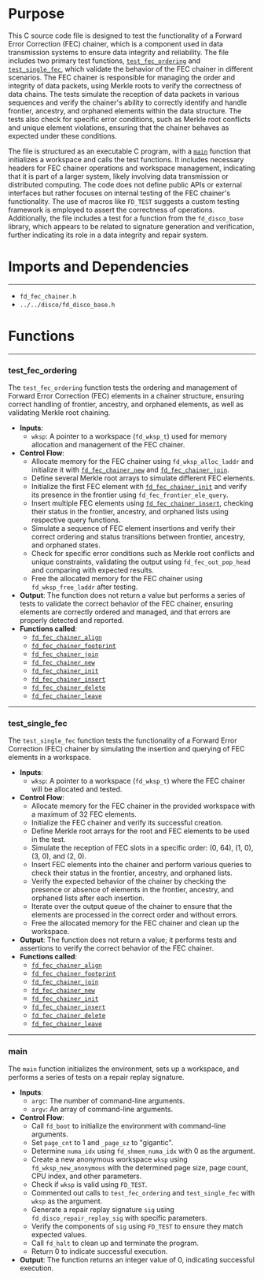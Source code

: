 # Purpose
This C source code file is designed to test the functionality of a Forward Error Correction (FEC) chainer, which is a component used in data transmission systems to ensure data integrity and reliability. The file includes two primary test functions, [`test_fec_ordering`](#test_fec_ordering) and [`test_single_fec`](#test_single_fec), which validate the behavior of the FEC chainer in different scenarios. The FEC chainer is responsible for managing the order and integrity of data packets, using Merkle roots to verify the correctness of data chains. The tests simulate the reception of data packets in various sequences and verify the chainer's ability to correctly identify and handle frontier, ancestry, and orphaned elements within the data structure. The tests also check for specific error conditions, such as Merkle root conflicts and unique element violations, ensuring that the chainer behaves as expected under these conditions.

The file is structured as an executable C program, with a [`main`](#main) function that initializes a workspace and calls the test functions. It includes necessary headers for FEC chainer operations and workspace management, indicating that it is part of a larger system, likely involving data transmission or distributed computing. The code does not define public APIs or external interfaces but rather focuses on internal testing of the FEC chainer's functionality. The use of macros like `FD_TEST` suggests a custom testing framework is employed to assert the correctness of operations. Additionally, the file includes a test for a function from the `fd_disco_base` library, which appears to be related to signature generation and verification, further indicating its role in a data integrity and repair system.
# Imports and Dependencies

---
- `fd_fec_chainer.h`
- `../../disco/fd_disco_base.h`


# Functions

---
### test\_fec\_ordering<!-- {{#callable:test_fec_ordering}} -->
The `test_fec_ordering` function tests the ordering and management of Forward Error Correction (FEC) elements in a chainer structure, ensuring correct handling of frontier, ancestry, and orphaned elements, as well as validating Merkle root chaining.
- **Inputs**:
    - `wksp`: A pointer to a workspace (`fd_wksp_t`) used for memory allocation and management of the FEC chainer.
- **Control Flow**:
    - Allocate memory for the FEC chainer using `fd_wksp_alloc_laddr` and initialize it with [`fd_fec_chainer_new`](fd_fec_chainer.c.driver.md#fd_fec_chainer_new) and [`fd_fec_chainer_join`](fd_fec_chainer.c.driver.md#fd_fec_chainer_join).
    - Define several Merkle root arrays to simulate different FEC elements.
    - Initialize the first FEC element with [`fd_fec_chainer_init`](fd_fec_chainer.c.driver.md#fd_fec_chainer_init) and verify its presence in the frontier using `fd_fec_frontier_ele_query`.
    - Insert multiple FEC elements using [`fd_fec_chainer_insert`](fd_fec_chainer.c.driver.md#fd_fec_chainer_insert), checking their status in the frontier, ancestry, and orphaned lists using respective query functions.
    - Simulate a sequence of FEC element insertions and verify their correct ordering and status transitions between frontier, ancestry, and orphaned states.
    - Check for specific error conditions such as Merkle root conflicts and unique constraints, validating the output using `fd_fec_out_pop_head` and comparing with expected results.
    - Free the allocated memory for the FEC chainer using `fd_wksp_free_laddr` after testing.
- **Output**: The function does not return a value but performs a series of tests to validate the correct behavior of the FEC chainer, ensuring elements are correctly ordered and managed, and that errors are properly detected and reported.
- **Functions called**:
    - [`fd_fec_chainer_align`](fd_fec_chainer.h.driver.md#fd_fec_chainer_align)
    - [`fd_fec_chainer_footprint`](fd_fec_chainer.h.driver.md#fd_fec_chainer_footprint)
    - [`fd_fec_chainer_join`](fd_fec_chainer.c.driver.md#fd_fec_chainer_join)
    - [`fd_fec_chainer_new`](fd_fec_chainer.c.driver.md#fd_fec_chainer_new)
    - [`fd_fec_chainer_init`](fd_fec_chainer.c.driver.md#fd_fec_chainer_init)
    - [`fd_fec_chainer_insert`](fd_fec_chainer.c.driver.md#fd_fec_chainer_insert)
    - [`fd_fec_chainer_delete`](fd_fec_chainer.c.driver.md#fd_fec_chainer_delete)
    - [`fd_fec_chainer_leave`](fd_fec_chainer.c.driver.md#fd_fec_chainer_leave)


---
### test\_single\_fec<!-- {{#callable:test_single_fec}} -->
The `test_single_fec` function tests the functionality of a Forward Error Correction (FEC) chainer by simulating the insertion and querying of FEC elements in a workspace.
- **Inputs**:
    - `wksp`: A pointer to a workspace (`fd_wksp_t`) where the FEC chainer will be allocated and tested.
- **Control Flow**:
    - Allocate memory for the FEC chainer in the provided workspace with a maximum of 32 FEC elements.
    - Initialize the FEC chainer and verify its successful creation.
    - Define Merkle root arrays for the root and FEC elements to be used in the test.
    - Simulate the reception of FEC slots in a specific order: (0, 64), (1, 0), (3, 0), and (2, 0).
    - Insert FEC elements into the chainer and perform various queries to check their status in the frontier, ancestry, and orphaned lists.
    - Verify the expected behavior of the chainer by checking the presence or absence of elements in the frontier, ancestry, and orphaned lists after each insertion.
    - Iterate over the output queue of the chainer to ensure that the elements are processed in the correct order and without errors.
    - Free the allocated memory for the FEC chainer and clean up the workspace.
- **Output**: The function does not return a value; it performs tests and assertions to verify the correct behavior of the FEC chainer.
- **Functions called**:
    - [`fd_fec_chainer_align`](fd_fec_chainer.h.driver.md#fd_fec_chainer_align)
    - [`fd_fec_chainer_footprint`](fd_fec_chainer.h.driver.md#fd_fec_chainer_footprint)
    - [`fd_fec_chainer_join`](fd_fec_chainer.c.driver.md#fd_fec_chainer_join)
    - [`fd_fec_chainer_new`](fd_fec_chainer.c.driver.md#fd_fec_chainer_new)
    - [`fd_fec_chainer_init`](fd_fec_chainer.c.driver.md#fd_fec_chainer_init)
    - [`fd_fec_chainer_insert`](fd_fec_chainer.c.driver.md#fd_fec_chainer_insert)
    - [`fd_fec_chainer_delete`](fd_fec_chainer.c.driver.md#fd_fec_chainer_delete)
    - [`fd_fec_chainer_leave`](fd_fec_chainer.c.driver.md#fd_fec_chainer_leave)


---
### main<!-- {{#callable:main}} -->
The `main` function initializes the environment, sets up a workspace, and performs a series of tests on a repair replay signature.
- **Inputs**:
    - `argc`: The number of command-line arguments.
    - `argv`: An array of command-line arguments.
- **Control Flow**:
    - Call `fd_boot` to initialize the environment with command-line arguments.
    - Set `page_cnt` to 1 and `_page_sz` to "gigantic".
    - Determine `numa_idx` using `fd_shmem_numa_idx` with 0 as the argument.
    - Create a new anonymous workspace `wksp` using `fd_wksp_new_anonymous` with the determined page size, page count, CPU index, and other parameters.
    - Check if `wksp` is valid using `FD_TEST`.
    - Commented out calls to `test_fec_ordering` and `test_single_fec` with `wksp` as the argument.
    - Generate a repair replay signature `sig` using `fd_disco_repair_replay_sig` with specific parameters.
    - Verify the components of `sig` using `FD_TEST` to ensure they match expected values.
    - Call `fd_halt` to clean up and terminate the program.
    - Return 0 to indicate successful execution.
- **Output**: The function returns an integer value of 0, indicating successful execution.


